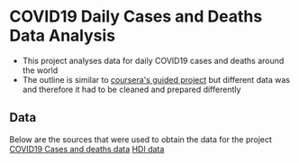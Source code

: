 # COVID19 Daily Cases and Deaths Data Analysis
* This project analyses data for daily COVID19 cases and deaths around the world
* The outline is similar to [coursera's guided project](https://www.coursera.org/projects/covid19-data-analysis-using-python) but different data was
and therefore it had to be cleaned and prepared differently 
## Data
Below are the sources that were used to obtain the data for the project
[COVID19 Cases and deaths data](https://www.ecdc.europa.eu/en/publications-data/download-todays-data-geographic-distribution-covid-19-cases-worldwide)
[HDI data](http://hdr.undp.org/en/data#)
